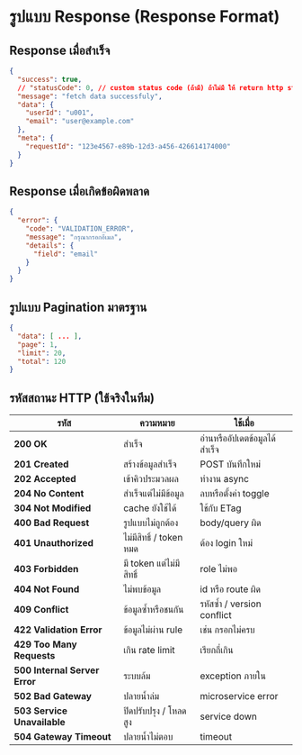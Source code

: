 # รูปแบบ Response (Response Format)

## Response เมื่อสำเร็จ
```json
{
  "success": true,
  // "statusCode": 0, // custom status code (ถ้ามี) ถ้าไม่มี ให้ return http status code เช่น 200
  "message": "fetch data successfuly",
  "data": {
    "userId": "u001",
    "email": "user@example.com"
  },
  "meta": {
    "requestId": "123e4567-e89b-12d3-a456-426614174000"
  }
}
```

## Response เมื่อเกิดข้อผิดพลาด
```json
{
  "error": {
    "code": "VALIDATION_ERROR",
    "message": "กรุณากรอกอีเมล",
    "details": {
      "field": "email"
    }
  }
}
```

## รูปแบบ Pagination มาตรฐาน
```json
{
  "data": [ ... ],
  "page": 1,
  "limit": 20,
  "total": 120
}
```

## รหัสสถานะ HTTP (ใช้จริงในทีม)
| รหัส | ความหมาย | ใช้เมื่อ |
|------|-----------|-----------|
| **200 OK** | สำเร็จ | อ่านหรืออัปเดตข้อมูลได้สำเร็จ |
| **201 Created** | สร้างข้อมูลสำเร็จ | POST บันทึกใหม่ |
| **202 Accepted** | เข้าคิวประมวลผล | ทำงาน async |
| **204 No Content** | สำเร็จแต่ไม่มีข้อมูล | ลบหรือตั้งค่า toggle |
| **304 Not Modified** | cache ยังใช้ได้ | ใช้กับ ETag |
| **400 Bad Request** | รูปแบบไม่ถูกต้อง | body/query ผิด |
| **401 Unauthorized** | ไม่มีสิทธิ์ / token หมด | ต้อง login ใหม่ |
| **403 Forbidden** | มี token แต่ไม่มีสิทธิ์ | role ไม่พอ |
| **404 Not Found** | ไม่พบข้อมูล | id หรือ route ผิด |
| **409 Conflict** | ข้อมูลซ้ำหรือชนกัน | รหัสซ้ำ / version conflict |
| **422 Validation Error** | ข้อมูลไม่ผ่าน rule | เช่น กรอกไม่ครบ |
| **429 Too Many Requests** | เกิน rate limit | เรียกถี่เกิน |
| **500 Internal Server Error** | ระบบล้ม | exception ภายใน |
| **502 Bad Gateway** | ปลายน้ำล่ม | microservice error |
| **503 Service Unavailable** | ปิดปรับปรุง / โหลดสูง | service down |
| **504 Gateway Timeout** | ปลายน้ำไม่ตอบ | timeout |
